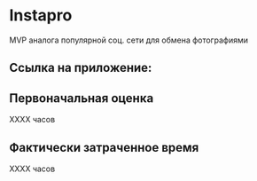 # Instapro

MVP аналога популярной соц. сети для обмена фотографиями

## Ссылка на приложение:



## Первоначальная оценка

ХХХХ часов

## Фактически затраченное время

ХХХХ часов
